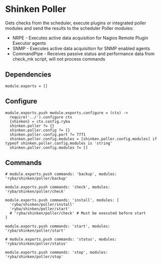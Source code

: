 
# Shinken Poller

Gets checks from the scheduler, execute plugins or integrated poller modules and
send the results to the scheduler
Poller modules:

* NRPE - Executes active data acquisition for Nagios Remote Plugin Executor agents
* SNMP - Executes active data acquisition for SNMP enabled agents
* CommandPipe - Receives passive status and performance data from check_mk script, will not process commands

## Dependencies

    module.exports = []

## Configure

    module.exports.push module.exports.configure = (ctx) ->
      require('../').configure ctx
      {shinken} = ctx.config.ryba
      shinken.poller ?= {}
      shinken.poller.config ?= {}
      shinken.poller.config.port ?= 7771
      shinken.poller.config.modules = [shinken.poller.config.modules] if typeof shinken.poller.config.modules is 'string'
      shinken.poller.config.modules ?= []
## Commands

    # module.exports.push commands: 'backup', modules: 'ryba/shinken/poller/backup'

    module.exports.push commands: 'check', modules: 'ryba/shinken/poller/check'

    module.exports.push commands: 'install', modules: [
      'ryba/shinken/poller/install'
      'ryba/shinken/poller/start'
      # 'ryba/shinken/poller/check' # Must be executed before start
    ]

    module.exports.push commands: 'start', modules: 'ryba/shinken/poller/start'

    # module.exports.push commands: 'status', modules: 'ryba/shinken/poller/status'

    module.exports.push commands: 'stop', modules: 'ryba/shinken/poller/stop'
